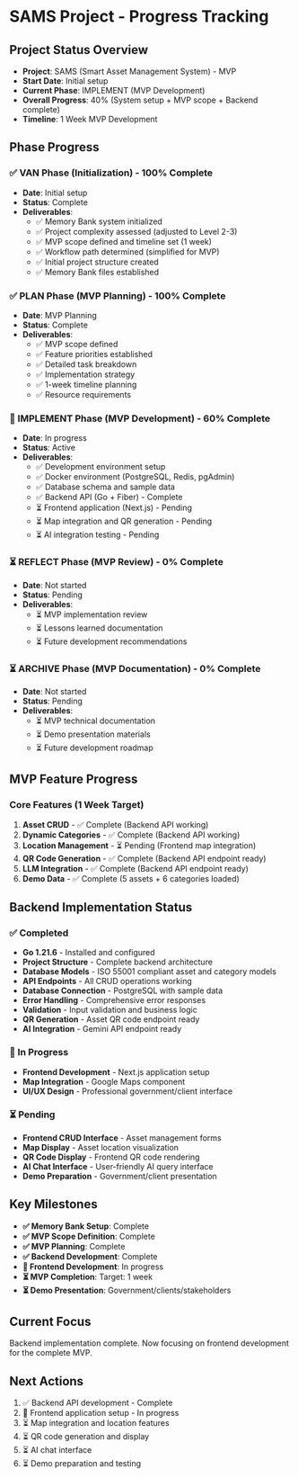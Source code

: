 # SAMS Project - Progress Tracking

## Project Status Overview
- **Project**: SAMS (Smart Asset Management System) - MVP
- **Start Date**: Initial setup
- **Current Phase**: IMPLEMENT (MVP Development)
- **Overall Progress**: 40% (System setup + MVP scope + Backend complete)
- **Timeline**: 1 Week MVP Development

## Phase Progress

### ✅ VAN Phase (Initialization) - 100% Complete
- **Date**: Initial setup
- **Status**: Complete
- **Deliverables**:
  - ✅ Memory Bank system initialized
  - ✅ Project complexity assessed (adjusted to Level 2-3)
  - ✅ MVP scope defined and timeline set (1 week)
  - ✅ Workflow path determined (simplified for MVP)
  - ✅ Initial project structure created
  - ✅ Memory Bank files established

### ✅ PLAN Phase (MVP Planning) - 100% Complete
- **Date**: MVP Planning
- **Status**: Complete
- **Deliverables**:
  - ✅ MVP scope defined
  - ✅ Feature priorities established
  - ✅ Detailed task breakdown
  - ✅ Implementation strategy
  - ✅ 1-week timeline planning
  - ✅ Resource requirements

### 🔄 IMPLEMENT Phase (MVP Development) - 60% Complete
- **Date**: In progress
- **Status**: Active
- **Deliverables**:
  - ✅ Development environment setup
  - ✅ Docker environment (PostgreSQL, Redis, pgAdmin)
  - ✅ Database schema and sample data
  - ✅ Backend API (Go + Fiber) - Complete
  - ⏳ Frontend application (Next.js) - Pending
  - ⏳ Map integration and QR generation - Pending
  - ⏳ AI integration testing - Pending

### ⏳ REFLECT Phase (MVP Review) - 0% Complete
- **Date**: Not started
- **Status**: Pending
- **Deliverables**:
  - ⏳ MVP implementation review
  - ⏳ Lessons learned documentation
  - ⏳ Future development recommendations

### ⏳ ARCHIVE Phase (MVP Documentation) - 0% Complete
- **Date**: Not started
- **Status**: Pending
- **Deliverables**:
  - ⏳ MVP technical documentation
  - ⏳ Demo presentation materials
  - ⏳ Future development roadmap

## MVP Feature Progress

### Core Features (1 Week Target)
1. **Asset CRUD** - ✅ Complete (Backend API working)
2. **Dynamic Categories** - ✅ Complete (Backend API working)
3. **Location Management** - ⏳ Pending (Frontend map integration)
4. **QR Code Generation** - ✅ Complete (Backend API endpoint ready)
5. **LLM Integration** - ✅ Complete (Backend API endpoint ready)
6. **Demo Data** - ✅ Complete (5 assets + 6 categories loaded)

## Backend Implementation Status

### ✅ Completed
- **Go 1.21.6** - Installed and configured
- **Project Structure** - Complete backend architecture
- **Database Models** - ISO 55001 compliant asset and category models
- **API Endpoints** - All CRUD operations working
- **Database Connection** - PostgreSQL with sample data
- **Error Handling** - Comprehensive error responses
- **Validation** - Input validation and business logic
- **QR Generation** - Asset QR code endpoint ready
- **AI Integration** - Gemini API endpoint ready

### 🔄 In Progress
- **Frontend Development** - Next.js application setup
- **Map Integration** - Google Maps component
- **UI/UX Design** - Professional government/client interface

### ⏳ Pending
- **Frontend CRUD Interface** - Asset management forms
- **Map Display** - Asset location visualization
- **QR Code Display** - Frontend QR code rendering
- **AI Chat Interface** - User-friendly AI query interface
- **Demo Preparation** - Government/client presentation

## Key Milestones
- **✅ Memory Bank Setup**: Complete
- **✅ MVP Scope Definition**: Complete
- **✅ MVP Planning**: Complete
- **✅ Backend Development**: Complete
- **🔄 Frontend Development**: In progress
- **⏳ MVP Completion**: Target: 1 week
- **⏳ Demo Presentation**: Government/clients/stakeholders

## Current Focus
Backend implementation complete. Now focusing on frontend development for the complete MVP.

## Next Actions
1. ✅ Backend API development - Complete
2. 🔄 Frontend application setup - In progress
3. ⏳ Map integration and location features
4. ⏳ QR code generation and display
5. ⏳ AI chat interface
6. ⏳ Demo preparation and testing
